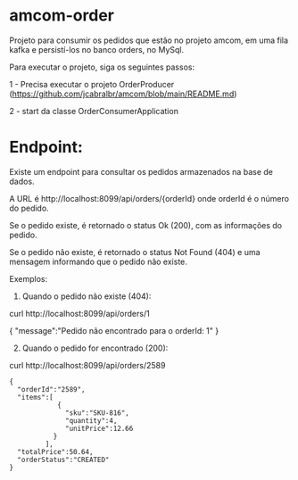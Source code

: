 # amcom-order
Projeto para consumir os pedidos que estão no projeto amcom, em uma fila kafka e persistí-los no banco orders, no MySql.

Para executar o projeto, siga os seguintes passos:

1 - Precisa executar o projeto OrderProducer (https://github.com/jcabralbr/amcom/blob/main/README.md)

2 - start da classe OrderConsumerApplication

Endpoint:
========

Existe um endpoint para consultar os pedidos armazenados na base de dados.

A URL é http://localhost:8099/api/orders/{orderId} onde orderId é o número do pedido.

Se o pedido existe, é retornado o status Ok (200), com as informações do pedido.

Se o pedido não existe, é retornado o status Not Found (404) e uma mensagem informando que o pedido não existe.

Exemplos:

1) Quando o pedido não existe (404):
   
curl http://localhost:8099/api/orders/1

  {
      "message":"Pedido não encontrado para o orderId: 1"
  }

2) Quando o pedido for encontrado (200):
   
curl http://localhost:8099/api/orders/2589

    
    {
      "orderId":"2589",
      "items":[
                {
                  "sku":"SKU-816",
                  "quantity":4,
                  "unitPrice":12.66
               }
             ],
      "totalPrice":50.64,
      "orderStatus":"CREATED"
    }
   
  
